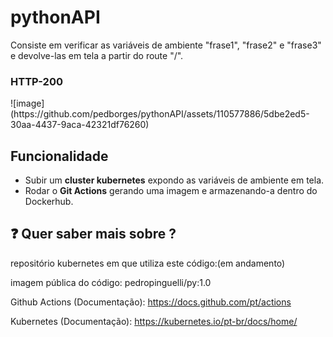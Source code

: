 ## <h1>pythonAPI</h1>

Consiste em verificar as variáveis de ambiente "frase1", "frase2" e "frase3" e devolve-las em tela a partir do route "/".
<h3>HTTP-200</h3>
![image](https://github.com/pedborges/pythonAPI/assets/110577886/5dbe2ed5-30aa-4437-9aca-42321df76260)


## Funcionalidade
- Subir um **cluster kubernetes** expondo as variáveis de ambiente em tela.
- Rodar o **Git Actions** gerando uma imagem e armazenando-a dentro do Dockerhub.


## ❓ Quer saber mais sobre ?
repositório kubernetes em que utiliza este código:(em andamento)<br>


imagem pública do código: pedropinguelli/py:1.0<br>


Github Actions (Documentação): https://docs.github.com/pt/actions<br>


Kubernetes (Documentação): https://kubernetes.io/pt-br/docs/home/<br>


